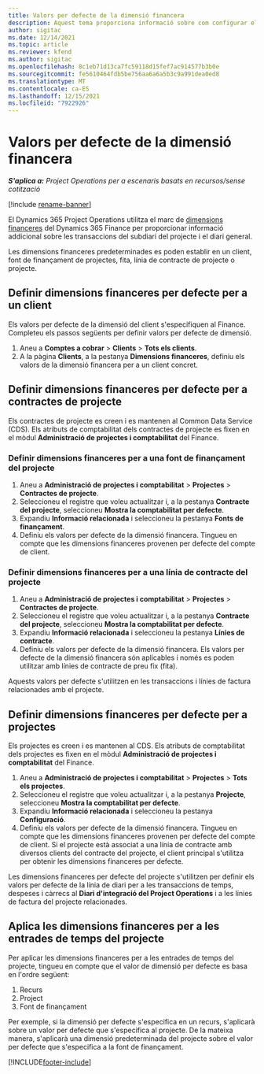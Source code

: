 ```yaml
---
title: Valors per defecte de la dimensió financera
description: Aquest tema proporciona informació sobre com configurar els valors predeterminats de les dimensions financeres.
author: sigitac
ms.date: 12/14/2021
ms.topic: article
ms.reviewer: kfend
ms.author: sigitac
ms.openlocfilehash: 8c1eb71d13ca7fc59118d15fef7ac914577b3b0e
ms.sourcegitcommit: fe5610464fdb5be756aa6a6a5b3c9a991dea0ed8
ms.translationtype: MT
ms.contentlocale: ca-ES
ms.lasthandoff: 12/15/2021
ms.locfileid: "7922926"
---
```

# <a name="financial-dimension-defaults"></a>Valors per defecte de la dimensió financera

_**S'aplica a:** Project Operations per a escenaris basats en recursos/sense cotització_

[!include [rename-banner](~/includes/cc-data-platform-banner.md)]

El Dynamics 365 Project Operations utilitza el marc de [dimensions financeres](/dynamics365/finance/general-ledger/financial-dimensions) del Dynamics 365 Finance per proporcionar informació addicional sobre les transaccions del subdiari del projecte i el diari general.

Les dimensions financeres predeterminades es poden establir en un client, font de finançament de projectes, fita, línia de contracte de projecte o projecte.

## <a name="define-default-financial-dimensions-for-a-customer"></a>Definir dimensions financeres per defecte per a un client

Els valors per defecte de la dimensió del client s'especifiquen al Finance. Completeu els passos següents per definir valors per defecte de dimensió.

1. Aneu a **Comptes a cobrar** > **Clients** > **Tots els clients**.
2. A la pàgina **Clients**, a la pestanya **Dimensions financeres**, definiu els valors de la dimensió financera per a un client concret.

## <a name="define-default-financial-dimensions-for-project-contracts"></a>Definir dimensions financeres per defecte per a contractes de projecte

Els contractes de projecte es creen i es mantenen al Common Data Service (CDS). Els atributs de comptabilitat dels contractes de projecte es fixen en el mòdul **Administració de projectes i comptabilitat** del Finance.

### <a name="set-financial-dimensions-for-a-project-funding-source"></a>Definir dimensions financeres per a una font de finançament del projecte

1. Aneu a **Administració de projectes i comptabilitat** > **Projectes** > **Contractes de projecte**.
2. Seleccioneu el registre que voleu actualitzar i, a la pestanya **Contracte del projecte**, seleccioneu **Mostra la comptabilitat per defecte**.
3. Expandiu **Informació relacionada** i seleccioneu la pestanya **Fonts de finançament**.
4. Definiu els valors per defecte de la dimensió financera. Tingueu en compte que les dimensions financeres provenen per defecte del compte de client.

### <a name="set-financial-dimensions-for-a-project-contract-line"></a>Definir dimensions financeres per a una línia de contracte del projecte

1. Aneu a **Administració de projectes i comptabilitat** > **Projectes** > **Contractes de projecte**.
2. Seleccioneu el registre que voleu actualitzar i, a la pestanya **Contracte del projecte**, seleccioneu **Mostra la comptabilitat per defecte**.
3. Expandiu **Informació relacionada** i seleccioneu la pestanya **Línies de contracte**.
4. Definiu els valors per defecte de la dimensió financera. Els valors per defecte de la dimensió financera són aplicables i només es poden utilitzar amb línies de contracte de preu fix (fita).

Aquests valors per defecte s'utilitzen en les transaccions i línies de factura relacionades amb el projecte.

## <a name="define-default-financial-dimensions-for-projects"></a>Definir dimensions financeres per defecte per a projectes

Els projectes es creen i es mantenen al CDS. Els atributs de comptabilitat dels projectes es fixen en el mòdul **Administració de projectes i comptabilitat** del Finance.

1. Aneu a **Administració de projectes i comptabilitat** > **Projectes** > **Tots els projectes**.
2. Seleccioneu el registre que voleu actualitzar i, a la pestanya **Projecte**, seleccioneu **Mostra la comptabilitat per defecte**.
3. Expandiu **Informació relacionada** i seleccioneu la pestanya **Configuració**.
4. Definiu els valors per defecte de la dimensió financera. Tingueu en compte que les dimensions financeres provenen per defecte del compte de client. Si el projecte està associat a una línia de contracte amb diversos clients del contracte del projecte, el client principal s'utilitza per obtenir les dimensions financeres per defecte.

Les dimensions financeres per defecte del projecte s'utilitzen per definir els valors per defecte de la línia de diari per a les transaccions de temps, despeses i càrrecs al **Diari d'integració del Project Operations** i a les línies de factura del projecte relacionades.

## <a name="apply-financial-dimensions-for-project-time-entries"></a>Aplica les dimensions financeres per a les entrades de temps del projecte
Per aplicar les dimensions financeres per a les entrades de temps del projecte, tingueu en compte que el valor de dimensió per defecte es basa en l'ordre següent:

1. Recurs
2. Project
3. Font de finançament

Per exemple, si la dimensió per defecte s'especifica en un recurs, s'aplicarà sobre un valor per defecte que s'especifica al projecte. De la mateixa manera, s'aplicarà una dimensió predeterminada del projecte sobre el valor per defecte que s'especifica a la font de finançament.


[!INCLUDE[footer-include](../includes/footer-banner.md)]
